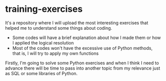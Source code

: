 # training-exercises
It's a repository where I will upload the most interesting exercises that helped me to understand some things about coding.
* Some codes will have a brief explanation about how I made them or how I applied the logical resolution
* Most of the codes won't have the excessive use of Python methods, that is, I will try to apply my own functions

Firstly, I'm going to solve some Python exercises and when I think I need to advance there will be time to pass into another
topic from my relevance just as SQL or some libraries of Python.
